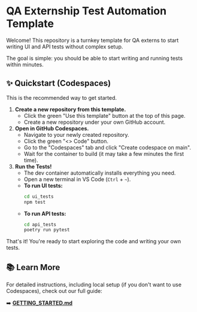 # QA Externship Test Automation Template

Welcome! This repository is a turnkey template for QA externs to start writing UI and API tests without complex setup.

The goal is simple: you should be able to start writing and running tests within minutes.

## ✨ Quickstart (Codespaces) 
 
This is the recommended way to get started.

1.  **Create a new repository from this template.**
    * Click the green "Use this template" button at the top of this page.
    * Create a new repository under your own GitHub account.
2.  **Open in GitHub Codespaces.**
    * Navigate to your newly created repository.
    * Click the green "<> Code" button.
    * Go to the "Codespaces" tab and click "Create codespace on main".
    * Wait for the container to build (it may take a few minutes the first time).
3.  **Run the Tests!**
    * The dev container automatically installs everything you need.
    * Open a new terminal in VS Code (`Ctrl` + `~`).
    * **To run UI tests:**
        ```bash
        cd ui_tests
        npm test
        ```
    * **To run API tests:**
        ```bash
        cd api_tests
        poetry run pytest
        ```

That's it! You're ready to start exploring the code and writing your own tests.

## 📚 Learn More

For detailed instructions, including local setup (if you don't want to use Codespaces), check out our full guide:

➡️ **[GETTING_STARTED.md](./GETTING_STARTED.md)**
